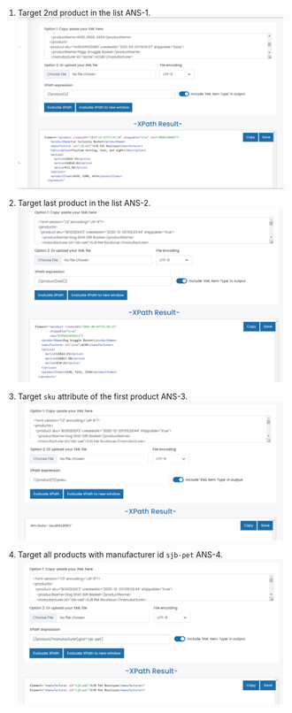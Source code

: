 <!-- Name: Ronak A mangroliya -->

1. Target 2nd product in the list
ANS-1.   ![image](../assets/activity-1.png)

2. Target last product in the list
ANS-2.   ![image](../assets/activity-1.2.png)

3. Target `sku` attribute of the first product
ANS-3.   ![image](../assets/activity-1.3.png)

4. Target all products with manufacturer id `sjb-pet`
ANS-4.   ![image](../assets/activity-1.4.png)